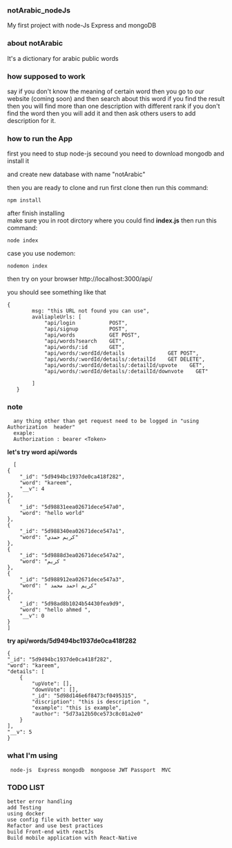 ### notArabic_nodeJs
My first project with node-Js Express and mongoDB

### about notArabic
  It's a dictionary for arabic public words 

### how supposed to work
   say if you don't know the meaning of certain word then you go to our website (coming soon) 
and then search about this word if you find the result then you will find more than 
one description with different rank 
if you don't find the word then you will add it and then ask others users to add description for it.
### how to run the App 
first you need to stup node-js 
secound you need to download mongodb and install it 

  and create new database with name "notArabic"
    
then you are ready to clone and run
first  clone  then run this command:

    npm install 
    
after finish installing   
make sure you in root dirctory where you could find  **index.js**  then run this command:

    node index 

case you use nodemon:

    nodemon index
then try on your browser 
http://localhost:3000/api/ 

you should see something like that 
    
    {
            msg: "this URL not found you can use",
            avaliapleUrls: [
                "api/login           POST",
                "api/signup          POST",
                "api/words           GET POST",
                "api/words?search    GET",
                "api/words/:id       GET",
                "api/words/:wordId/details              GET POST",
                "api/words/:wordId/details/:detailId    GET DELETE",
                "api/words/:wordId/details/:detailId/upvote    GET",
                "api/words/:wordId/details/:detailId/downvote    GET"
               
            ]
       }
 
 
 ### note 
      any thing other than get request need to be logged in "using Authorization  header"
      exaple: 
      Authorization : bearer <Token>
        
**let's try word api/words**
      
      [
    {
        "_id": "5d9494bc1937de0ca418f282",
        "word": "kareem",
        "__v": 4
    },
    {
        "_id": "5d98831eea02671dece547a0",
        "word": "hello world"
    },
    {
        "_id": "5d988340ea02671dece547a1",
        "word": "كريم حمدي"
    },
    {
        "_id": "5d9888d3ea02671dece547a2",
        "word": "كريم "
    },
    {
        "_id": "5d988912ea02671dece547a3",
        "word": " كريم احمد محمد"
    },
    {
        "_id": "5d98ad8b1024b54430fea9d9",
        "word": "hello ahmed ",
        "__v": 0
    }
    ]
    
 **try api/words/5d9494bc1937de0ca418f282**
    
    {
    "_id": "5d9494bc1937de0ca418f282",
    "word": "kareem",
    "details": [
        {
            "upVote": [],
            "downVote": [],
            "_id": "5d98d146e6f8473cf0495315",
            "discription": "this is description ",
            "example": "this is example",
            "author": "5d73a12b50ce573c8c01a2e0"
        }
    ],
    "__v": 5
    }
   
### what I'm using 
     node-js  Express mongodb  mongoose JWT Passport  MVC 
     
### TODO LIST
    better error handling
    add Testing 
    using docker
    use config file with better way
    Refactor and use best practices
    build Front-end with reactJs
    Build mobile application with React-Native
   
    
     
     
   
    
    
    
